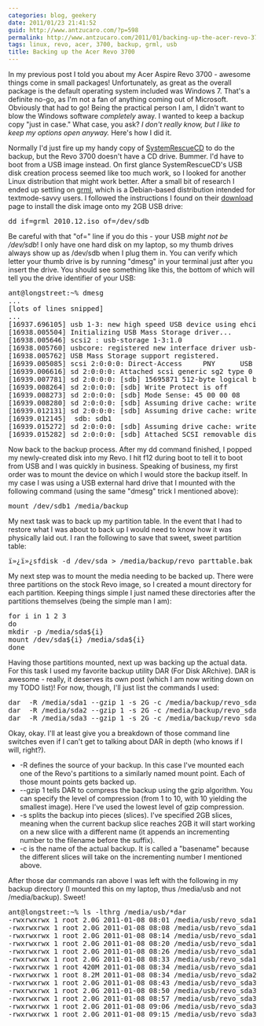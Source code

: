 ```yaml
---
categories: blog, geekery
date: 2011/01/23 21:41:52
guid: http://www.antzucaro.com/?p=598
permalink: http://www.antzucaro.com/2011/01/backing-up-the-acer-revo-3700/
tags: linux, revo, acer, 3700, backup, grml, usb
title: Backing up the Acer Revo 3700
---
```

In my previous post I told you about my Acer Aspire Revo 3700 - awesome things come in small packages! Unfortunately, as great as the overall package is the default operating system included was Windows 7. That's a definite no-go, as I'm not a fan of anything coming out of Microsoft. Obviously that had to go! Being the practical person I am, I didn't want to blow the Windows software <em>completely</em> away. I wanted to keep a backup copy "just in case." What case, you ask? <em>I don't really know, but I like to keep my options open anyway. </em>Here's how I did it.

Normally I'd just fire up my handy copy of <a href="http://www.sysresccd.org/Main_Page">SystemRescueCD</a> to do the backup, but the Revo 3700 doesn't have a CD drive. Bummer. I'd have to boot from a USB image instead. On first glance SystemRescueCD's USB disk creation process seemed like too much work, so I looked for another Linux distribution that might work better. After a small bit of research I ended up settling on <a href="http://grml.org/">grml</a>, which is a Debian-based distribution intended for textmode-savvy users. I followed the instructions I found on their <a href="http://grml.org/download/">download</a> page to install the disk image onto my 2GB USB drive:

<pre class="brush:bash;">dd if=grml_2010.12.iso of=/dev/sdb</pre>

Be careful with that "of=" line if you do this - your USB <em>might not be /dev/sdb</em>! I only have one hard disk on my laptop, so my thumb drives always show up as /dev/sdb when I plug them in. You can verify which letter your thumb drive is by running "dmesg" in your terminal just after you insert the drive. You should see something like this, the bottom of which will tell you the drive identifier of your USB:

<pre class="brush:bash;">
ant@longstreet:~% dmesg
...
[lots of lines snipped]
...
[16937.696105] usb 1-3: new high speed USB device using ehci_hcd and address 2
[16938.005504] Initializing USB Mass Storage driver...
[16938.005646] scsi2 : usb-storage 1-3:1.0
[16938.005760] usbcore: registered new interface driver usb-storage
[16938.005762] USB Mass Storage support registered.
[16939.005085] scsi 2:0:0:0: Direct-Access     PNY      USB 2.0 FD       8.02 PQ: 0 ANSI: 0 CCS
[16939.006616] sd 2:0:0:0: Attached scsi generic sg2 type 0
[16939.007781] sd 2:0:0:0: [sdb] 15695871 512-byte logical blocks: (8.03 GB/7.48 GiB)
[16939.008264] sd 2:0:0:0: [sdb] Write Protect is off
[16939.008273] sd 2:0:0:0: [sdb] Mode Sense: 45 00 00 08
[16939.008280] sd 2:0:0:0: [sdb] Assuming drive cache: write through
[16939.012131] sd 2:0:0:0: [sdb] Assuming drive cache: write through
[16939.012145]  sdb: sdb1
[16939.015272] sd 2:0:0:0: [sdb] Assuming drive cache: write through
[16939.015282] sd 2:0:0:0: [sdb] Attached SCSI removable disk
</pre>

Now back to the backup process. After my dd command finished, I popped my newly-created disk into my Revo. I hit f12 during boot to tell it to boot from USB and I was quickly in business. Speaking of business, my first order was to mount the device on which I would store the backup itself. In my case I was using a USB external hard drive that I mounted with the following command (using the same "dmesg" trick I mentioned above):

<pre class="brush:bash;">mount /dev/sdb1 /media/backup</pre>

My next task was to back up my partition table. In the event that I had to restore what I was about to back up I would need to know how it was physically laid out. I ran the following to save that sweet, sweet partition table:

<pre class="brush:bash;">ï»¿ï»¿sfdisk -d /dev/sda &gt; /media/backup/revo_parttable.bak</pre>

My next step was to mount the media needing to be backed up. There were three partitions on the stock Revo image, so I created a mount directory for each partition. Keeping things simple I just named these directories after the partitions themselves (being the simple man I am):

<pre class="brush:bash;">for i in 1 2 3
do
mkdir -p /media/sda${i}
mount /dev/sda${i} /media/sda${i}
done</pre>

Having those partitions mounted, next up was backing up the actual data. For this task I used my favorite backup utility DAR (For Disk ARchive). DAR is awesome - really, it deserves its own post (which I am now writing down on my TODO list)! For now, though, I'll just list the commands I used:

<pre class="brush:bash;">dar  -R /media/sda1 --gzip 1 -s 2G -c /media/backup/revo_sda1_201001
dar  -R /media/sda2 --gzip 1 -s 2G -c /media/backup/revo_sda2_201001
dar  -R /media/sda3 --gzip 1 -s 2G -c /media/backup/revo_sda3_201001</pre>

Okay, okay. I'll at least give you a breakdown of those command line switches even if I can't get to talking about DAR in depth (who knows if I will, right?).
<ul>
	<li>-R defines the source of your backup. In this case I've mounted each one of the Revo's partitions to a similarly named mount point. Each of those mount points gets backed up.</li>
	<li>--gzip 1 tells DAR to compress the backup using the gzip algorithm. You can specify the level of compression (from 1 to 10, with 10 yielding the smallest image). Here I've used the lowest level of gzip compression.</li>
	<li>-s splits the backup into pieces (slices). I've specified 2GB slices, meaning when the current backup slice reaches 2GB it will start working on a new slice with a different name (it appends an incrementing number to the filename before the suffix).</li>
	<li>-c is the name of the actual backup. It is called a "basename" because the different slices will take on the incrementing number I mentioned above.</li>
</ul>
After those dar commands ran above I was left with the following in my backup directory (I mounted this on my laptop, thus /media/usb and not /media/backup). Sweet!

<pre class="brush:bash;">
ant@longstreet:~% ls -lthrg /media/usb/*dar
-rwxrwxrwx 1 root 2.0G 2011-01-08 08:01 /media/usb/revo_sda1_201001.1.dar
-rwxrwxrwx 1 root 2.0G 2011-01-08 08:08 /media/usb/revo_sda1_201001.2.dar
-rwxrwxrwx 1 root 2.0G 2011-01-08 08:14 /media/usb/revo_sda1_201001.3.dar
-rwxrwxrwx 1 root 2.0G 2011-01-08 08:20 /media/usb/revo_sda1_201001.4.dar
-rwxrwxrwx 1 root 2.0G 2011-01-08 08:26 /media/usb/revo_sda1_201001.5.dar
-rwxrwxrwx 1 root 2.0G 2011-01-08 08:33 /media/usb/revo_sda1_201001.6.dar
-rwxrwxrwx 1 root 420M 2011-01-08 08:34 /media/usb/revo_sda1_201001.7.dar
-rwxrwxrwx 1 root 8.2M 2011-01-08 08:34 /media/usb/revo_sda2_201001.1.dar
-rwxrwxrwx 1 root 2.0G 2011-01-08 08:43 /media/usb/revo_sda3_201001.1.dar
-rwxrwxrwx 1 root 2.0G 2011-01-08 08:50 /media/usb/revo_sda3_201001.2.dar
-rwxrwxrwx 1 root 2.0G 2011-01-08 08:57 /media/usb/revo_sda3_201001.3.dar
-rwxrwxrwx 1 root 2.0G 2011-01-08 09:06 /media/usb/revo_sda3_201001.4.dar
-rwxrwxrwx 1 root 2.0G 2011-01-08 09:15 /media/usb/revo_sda3_201001.5.dar
</pre>